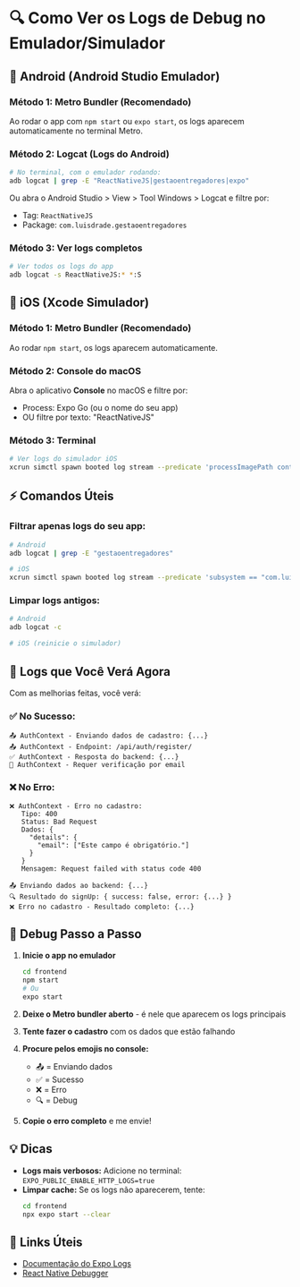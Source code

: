 # 🔍 Como Ver os Logs de Debug no Emulador/Simulador

## 📱 Android (Android Studio Emulador)

### Método 1: Metro Bundler (Recomendado)
Ao rodar o app com `npm start` ou `expo start`, os logs aparecem automaticamente no terminal Metro.

### Método 2: Logcat (Logs do Android)
```bash
# No terminal, com o emulador rodando:
adb logcat | grep -E "ReactNativeJS|gestaoentregadores|expo"
```

Ou abra o Android Studio > View > Tool Windows > Logcat e filtre por:
- Tag: `ReactNativeJS`
- Package: `com.luisdrade.gestaoentregadores`

### Método 3: Ver logs completos
```bash
# Ver todos os logs do app
adb logcat -s ReactNativeJS:* *:S
```

## 🍎 iOS (Xcode Simulador)

### Método 1: Metro Bundler (Recomendado)
Ao rodar `npm start`, os logs aparecem automaticamente.

### Método 2: Console do macOS
Abra o aplicativo **Console** no macOS e filtre por:
- Process: Expo Go (ou o nome do seu app)
- OU filtre por texto: "ReactNativeJS"

### Método 3: Terminal
```bash
# Ver logs do simulador iOS
xcrun simctl spawn booted log stream --predicate 'processImagePath contains "Expo"' --level debug
```

## ⚡ Comandos Úteis

### Filtrar apenas logs do seu app:
```bash
# Android
adb logcat | grep -E "gestaoentregadores"

# iOS
xcrun simctl spawn booted log stream --predicate 'subsystem == "com.luisdrade.gestaoentregadores"'
```

### Limpar logs antigos:
```bash
# Android
adb logcat -c

# iOS (reinicie o simulador)
```

## 🐛 Logs que Você Verá Agora

Com as melhorias feitas, você verá:

### ✅ No Sucesso:
```
📤 AuthContext - Enviando dados de cadastro: {...}
📤 AuthContext - Endpoint: /api/auth/register/
✅ AuthContext - Resposta do backend: {...}
📧 AuthContext - Requer verificação por email
```

### ❌ No Erro:
```
❌ AuthContext - Erro no cadastro:
   Tipo: 400
   Status: Bad Request
   Dados: {
     "details": {
       "email": ["Este campo é obrigatório."]
     }
   }
   Mensagem: Request failed with status code 400

📤 Enviando dados ao backend: {...}
🔍 Resultado do signUp: { success: false, error: {...} }
❌ Erro no cadastro - Resultado completo: {...}
```

## 📝 Debug Passo a Passo

1. **Inicie o app no emulador**
   ```bash
   cd frontend
   npm start
   # Ou
   expo start
   ```

2. **Deixe o Metro bundler aberto** - é nele que aparecem os logs principais

3. **Tente fazer o cadastro** com os dados que estão falhando

4. **Procure pelos emojis no console:**
   - 📤 = Enviando dados
   - ✅ = Sucesso
   - ❌ = Erro
   - 🔍 = Debug

5. **Copie o erro completo** e me envie!

## 💡 Dicas

- **Logs mais verbosos:** Adicione no terminal: `EXPO_PUBLIC_ENABLE_HTTP_LOGS=true`
- **Limpar cache:** Se os logs não aparecerem, tente:
  ```bash
  cd frontend
  npx expo start --clear
  ```

## 🔗 Links Úteis

- [Documentação do Expo Logs](https://docs.expo.dev/workflow/debugging/)
- [React Native Debugger](https://github.com/jhen0409/react-native-debugger)

